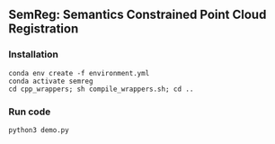 ## SemReg: Semantics Constrained Point Cloud Registration


### Installation 

```
conda env create -f environment.yml
conda activate semreg
cd cpp_wrappers; sh compile_wrappers.sh; cd ..
```
### Run code

```
python3 demo.py 
```

